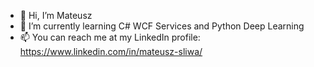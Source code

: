 - 👋 Hi, I’m Mateusz
- 🌱 I’m currently learning C# WCF Services and Python Deep Learning
- 📫 You can reach me at my LinkedIn profile: https://www.linkedin.com/in/mateusz-sliwa/

<!---
mateusz-sliwa/mateusz-sliwa is a ✨ special ✨ repository because its `README.md` (this file) appears on your GitHub profile.
You can click the Preview link to take a look at your changes.
--->
